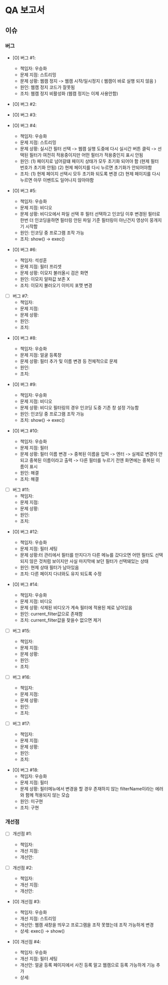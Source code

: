 # QA 보고서

## 이슈
### 버그
- [O] 버그 #1: 
  - 책임자: 우승화
  - 문제 지점: 스트리밍
  - 문제 상황: 웹캠 정지 -> 웹캠 시작/일시정지 ( 웹캠이 바로 실행 되지 않음 )
  - 원인: 웹캠 정지 코드가 잘못됨
  - 조치: 웹캠 정지 비활성화 (웹캠 정지는 이제 사용안함)

- [O] 버그 #2:

- [O] 버그 #3:

- [O] 버그 #4:
  - 책임자: 우승화
  - 문제 지점: 스트리밍
  - 문제 상황: 실시간 필터 선택 -> 웹캠 실행 도중에 다시 실시간 버튼 클릭 -> 선택된 필터가 여전히 적용중이지만 어떤 필터가 적용중인지 표시 안됨
  - 원인: (1) 페이지로 넘어갈떄 페이지 상태가 모두 초기화 되어야 함 (현제 필터 번호가 초기화 안됨) 
          (2) 현제 페이지를 다시 누르면 초기화가 안되어야함 
  - 조치: (1) 현제 페이지 선택시 모두 초기화 되도록 변경
          (2) 현제 페이지를 다시 누르면 아무 이벤트도 일어나지 않아야함

- [O] 버그 #5:
  - 책임자: 우승화
  - 문제 지점: 비디오
  - 문제 상황: 비디오에서 파일 선택 후 필터 선택하고 인코딩 이후 변경된 필터로 한번 더 인코딩을하면 필터링 안된 파일 기준 필터링이 아닌건지 영상이 뭉개지기 시작함
  - 원인: 인코딩 중 프로그램 조작 가능
  - 조치: show() -> exec()

- [O] 버그 #6:
  - 책임자: 석성훈
  - 문제 지점: 필터 프리셋
  - 문제 상황: 이모지 불러올시 검은 화면
  - 원인: 이모지 알파값 보존 X
  - 조치: 이모지 불러오기 이미지 포맷 변경

- [ ] 버그 #7:
  - 책임자:
  - 문제 지점:
  - 문제 상황: 
  - 원인:
  - 조치:

- [O] 버그 #8:
  - 책임자: 우승화
  - 문제 지점: 얼굴 등록창
  - 문제 상황: 필터 추가 및 이름 변경 등 전체적으로 문제
  - 원인: 
  - 조치: 

- [O] 버그 #9:
  - 책임자: 우승화
  - 문제 지점: 비디오
  - 문제 상황: 비디오 필터링의 경우 인코딩 도중 기존 창 설정 가능함
  - 원인: 인코딩 중 프로그램 조작 가능
  - 조치: show() -> exec()

- [O] 버그 #10:
  - 책임자: 우승화
  - 문제 지점: 필터
  - 문제 상황: 필터 이름 변경 -> 중복된 이름을 입력 -> 엔터 -> 실제로 변경이 안되고 중복된 이름이라고 출력 -> 다른 필터를 누르기 전엔 화면에는 중복된 이름이 표시
  - 원인: 해결
  - 조치: 해결

- [ ] 버그 #11:
  - 책임자:
  - 문제 지점:
  - 문제 상황: 
  - 원인:
  - 조치:

- [O] 버그 #12:
  - 책임자: 우승화
  - 문제 지점: 필터 세팅
  - 문제 상황:터 관리에서 필터를 만지다가 다른 메뉴를 갔다오면 어떤 필터도 선택되지 않은 것처럼 보이지만 사실 마지막에 보던 필터가 선택돼있는 상태
  - 원인: 현제 상태 필터가 남아있음
  - 조치: 다른 페이지 다녀와도 유지 되도록 수정

- [O] 버그 #14:
  - 책임자: 우승화
  - 문제 지점: 비디오
  - 문제 상황: 삭제된 비디오가 계속 필터에 적용된 체로 남아있음
  - 원인: current_filter값으로 존재함
  - 조치: current_filter값을 찾을수 없으면 제거

- [ ] 버그 #15:
  - 책임자:
  - 문제 지점:
  - 문제 상황: 
  - 원인:
  - 조치:

- [ ] 버그 #16:
  - 책임자:
  - 문제 지점:
  - 문제 상황: 
  - 원인:
  - 조치:

- [ ] 버그 #17:
  - 책임자:
  - 문제 지점:
  - 문제 상황: 
  - 원인:
  - 조치:

- [O] 버그 #18:
  - 책임자: 우승화
  - 문제 지점: 필터
  - 문제 상황: 필터메뉴에서 변경을 할 경우 존재하지 않는 filterName이라는 에러와 함께 적용되지 않는 모습
  - 원인: 미구현
  - 조치: 구현


### 개선점
- [ ] 개선점 #1:
  - 책임자: 
  - 개선 지점:
  - 개선안: 

- [ ] 개선점 #2:
  - 책임자: 
  - 개선 지점:
  - 개선안: 

- [O] 개선점 #3:
  - 책임자: 우승화
  - 개선 지점: 스트리밍
  - 개선안: 웹캠 새창을 띄우고 프로그램을 조작 못했는데 조작 가능하게 변경
  - 상세: exec() -> show()

- [O] 개선점 #4:
  - 책임자: 우승화
  - 개선 지점: 필터 세팅
  - 개선안: 얼굴 등록 페이지에서 사진 등록 말고 웹캠으로 등록 가능하게 기능 추가
  - 상세: 
